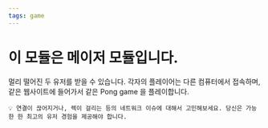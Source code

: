 ```yaml
---
tags: game
---
```

# 이 모듈은 메이저 모듈입니다.

멀리 떨어진 두 유저를 받을 수 있습니다. 각자의 플레이어는 다른 컴퓨터에서 접속하며, 같은 웹사이트에 들어가서 같은 Pong game 을 플레이합니다.

```
💡 연결이 끊어지거나, 렉이 걸리는 등의 네트워크 이슈에 대해서 고민해보세요. 당신은 가능한 한 최고의 유저 경험을 제공해야 합니다.
```